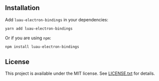## Installation

Add `luau-electron-bindings` in your dependencies:

```bash
yarn add luau-electron-bindings
```

Or if you are using `npm`:

```bash
npm install luau-electron-bindings
```

## License

This project is available under the MIT license. See [LICENSE.txt](LICENSE.txt) for details.
